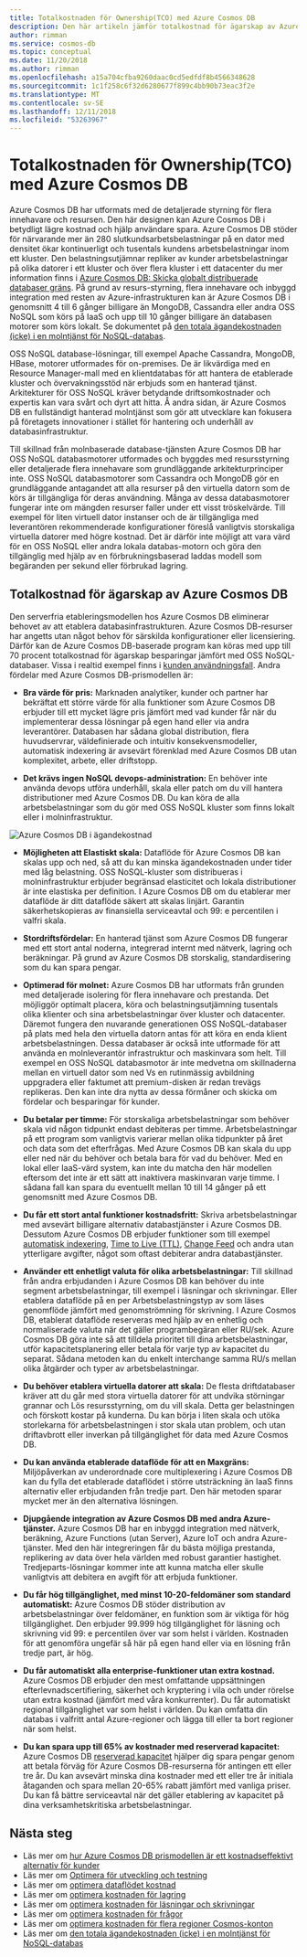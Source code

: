 ```yaml
---
title: Totalkostnaden för Ownership(TCO) med Azure Cosmos DB
description: Den här artikeln jämför totalkostnad för ägarskap av Azure Cosmos DB med IaaS- och lokala databaser
author: rimman
ms.service: cosmos-db
ms.topic: conceptual
ms.date: 11/20/2018
ms.author: rimman
ms.openlocfilehash: a15a704cfba9260daac0cd5edfdf8b4566348628
ms.sourcegitcommit: 1c1f258c6f32d6280677f899c4bb90b73eac3f2e
ms.translationtype: MT
ms.contentlocale: sv-SE
ms.lasthandoff: 12/11/2018
ms.locfileid: "53263967"
---
```

# <a name="total-cost-of-ownershiptco-with-azure-cosmos-db"></a>Totalkostnaden för Ownership(TCO) med Azure Cosmos DB

Azure Cosmos DB har utformats med de detaljerade styrning för flera innehavare och resursen. Den här designen kan Azure Cosmos DB i betydligt lägre kostnad och hjälp användare spara. Azure Cosmos DB stöder för närvarande mer än 280 slutkundsarbetsbelastningar på en dator med densitet ökar kontinuerligt och tusentals kundens arbetsbelastningar inom ett kluster. Den belastningsutjämnar repliker av kunder arbetsbelastningar på olika datorer i ett kluster och över flera kluster i ett datacenter du mer information finns i [Azure Cosmos DB: Skicka globalt distribuerade databaser gräns](https://azure.microsoft.com/blog/azure-cosmos-db-pushing-the-frontier-of-globally-distributed-databases/). På grund av resurs-styrning, flera innehavare och inbyggd integration med resten av Azure-infrastrukturen kan är Azure Cosmos DB i genomsnitt 4 till 6 gånger billigare än MongoDB, Cassandra eller andra OSS NoSQL som körs på IaaS och upp till 10 gånger billigare än databasen motorer som körs lokalt. Se dokumentet på [den totala ägandekostnaden (icke) i en molntjänst för NoSQL-databas](https://documentdbportalstorage.blob.core.windows.net/papers/11.15.2017/NoSQL%20TCO%20paper.pdf).

OSS NoSQL database-lösningar, till exempel Apache Cassandra, MongoDB, HBase, motorer utformades för on-premises. De är likvärdiga med en Resource Manager-mall med en klientdatabas för att hantera de etablerade kluster och övervakningsstöd när erbjuds som en hanterad tjänst. Arkitekturer för OSS NoSQL kräver betydande driftsomkostnader och expertis kan vara svårt och dyrt att hitta. Å andra sidan, är Azure Cosmos DB en fullständigt hanterad molntjänst som gör att utvecklare kan fokusera på företagets innovationer i stället för hantering och underhåll av databasinfrastruktur. 

Till skillnad från molnbaserade database-tjänsten Azure Cosmos DB har OSS NoSQL databasmotorer utformades och byggdes med resursstyrning eller detaljerade flera innehavare som grundläggande arkitekturprinciper inte. OSS NoSQL databasmotorer som Cassandra och MongoDB gör en grundläggande antagandet att alla resurser på den virtuella datorn som de körs är tillgängliga för deras användning. Många av dessa databasmotorer fungerar inte om mängden resurser faller under ett visst tröskelvärde. Till exempel för liten virtuell dator instanser och de är tillgängliga med leverantören rekommenderade konfigurationer föreslå vanligtvis storskaliga virtuella datorer med högre kostnad. Det är därför inte möjligt att vara värd för en OSS NoSQL eller andra lokala databas-motorn och göra den tillgänglig med hjälp av en förbrukningsbaserad laddas modell som begäranden per sekund eller förbrukad lagring.

## <a name="total-cost-of-ownership-of-azure-cosmos-db"></a>Totalkostnad för ägarskap av Azure Cosmos DB 

Den serverfria etableringsmodellen hos Azure Cosmos DB eliminerar behovet av att etablera databasinfrastrukturen. Azure Cosmos DB-resurser har angetts utan något behov för särskilda konfigurationer eller licensiering. Därför kan de Azure Cosmos DB-baserade program kan köras med upp till 70 procent totalkostnad för ägarskap besparingar jämfört med OSS NoSQL-databaser. Vissa i realtid exempel finns i [kunden användningsfall](https://customers.microsoft.com/en-us/search?sq=Cosmos%20DB&ff=&p=0&so=story_publish_date%20desc). Andra fördelar med Azure Cosmos DB-prismodellen är:

* **Bra värde för pris:** Marknaden analytiker, kunder och partner har bekräftat ett större värde för alla funktioner som Azure Cosmos DB erbjuder till ett mycket lägre pris jämfört med vad kunder får när du implementerar dessa lösningar på egen hand eller via andra leverantörer. Databasen har sådana global distribution, flera huvudservrar, väldefinierade och intuitiv konsekvensmodeller, automatisk indexering är avsevärt förenklad med Azure Cosmos DB utan komplexitet, arbete, eller driftstopp.

* **Det krävs ingen NoSQL devops-administration:** En behöver inte använda devops utföra underhåll, skala eller patch om du vill hantera distributioner med Azure Cosmos DB. Du kan köra de alla arbetsbelastningar som du gör med OSS NoSQL kluster som finns lokalt eller i molninfrastruktur.

![Azure Cosmos DB i ägandekostnad](./media/total-cost-ownership/tco.png)

* **Möjligheten att Elastiskt skala:** Dataflöde för Azure Cosmos DB kan skalas upp och ned, så att du kan minska ägandekostnaden under tider med låg belastning. OSS NoSQL-kluster som distribueras i molninfrastruktur erbjuder begränsad elasticitet och lokala distributioner är inte elastiska per definition. I Azure Cosmos DB om du etablerar mer dataflöde är ditt dataflöde säkert att skalas linjärt. Garantin säkerhetskopieras av finansiella serviceavtal och 99: e percentilen i valfri skala.

* **Stordriftsfördelar:** En hanterad tjänst som Azure Cosmos DB fungerar med ett stort antal noderna, integrerad internt med nätverk, lagring och beräkningar. På grund av Azure Cosmos DB storskalig, standardisering som du kan spara pengar.

* **Optimerad för molnet:** Azure Cosmos DB har utformats från grunden med detaljerade isolering för flera innehavare och prestanda. Det möjliggör optimalt placera, köra och belastningsutjämning tusentals olika klienter och sina arbetsbelastningar över kluster och datacenter. Däremot fungera den nuvarande generationen OSS NoSQL-databaser på plats med hela den virtuella datorn antas för att köra en enda klient arbetsbelastningen. Dessa databaser är också inte utformade för att använda en molnleverantör infrastruktur och maskinvara som helt. Till exempel en OSS NoSQL databasmotor är inte medvetna om skillnaderna mellan en virtuell dator som ned Vs en rutinmässig avbildning uppgradera eller faktumet att premium-disken är redan trevägs replikeras. Den kan inte dra nytta av dessa förmåner och skicka om fördelar och besparingar för kunder.

* **Du betalar per timme:** För storskaliga arbetsbelastningar som behöver skala vid någon tidpunkt endast debiteras per timme. Arbetsbelastningar på ett program som vanligtvis varierar mellan olika tidpunkter på året och data som det efterfrågas. Med Azure Cosmos DB kan skala du upp eller ned när du behöver och betala bara för vad du behöver. Med en lokal eller IaaS-värd system, kan inte du matcha den här modellen eftersom det inte är ett sätt att inaktivera maskinvaran varje timme. I sådana fall kan spara du eventuellt mellan 10 till 14 gånger på ett genomsnitt med Azure Cosmos DB.

* **Du får ett stort antal funktioner kostnadsfritt:** Skriva arbetsbelastningar med avsevärt billigare alternativ databastjänster i Azure Cosmos DB. Dessutom Azure Cosmos DB erbjuder funktioner som till exempel [automatisk indexering](indexing-policies.md), [Time to Live (TTL)](time-to-live.md), [Change Feed](change-feed.md) och andra utan ytterligare avgifter, något som oftast debiterar andra databastjänster.

* **Använder ett enhetligt valuta för olika arbetsbelastningar:** Till skillnad från andra erbjudanden i Azure Cosmos DB kan behöver du inte segment arbetsbelastningar, till exempel i läsningar och skrivningar. Eller etablera dataflöde på en per Arbetsbelastningstyp av som läses genomflöde jämfört med genomströmning för skrivning. I Azure Cosmos DB, etablerat dataflöde reserveras med hjälp av en enhetlig och normaliserade valuta när det gäller programbegäran eller RU/sek. Azure Cosmos DB göra inte så att tilldela prioritet till dina arbetsbelastningar, utför kapacitetsplanering eller betala för varje typ av kapacitet du separat. Sådana metoden kan du enkelt interchange samma RU/s mellan olika åtgärder och typer av arbetsbelastningar.

* **Du behöver etablera virtuella datorer att skala:** De flesta driftdatabaser kräver att du går med stora virtuella datorer för att undvika störningar grannar och Lös resursstyrning, om du vill skala. Detta ger belastningen och förskott kostar på kunderna. Du kan börja i liten skala och utöka storlekarna för arbetsbelastningen i stor skala utan problem, och utan driftavbrott eller inverkan på tillgänglighet för data med Azure Cosmos DB.

* **Du kan använda etablerade dataflöde för att en Maxgräns:** Miljöpåverkan av underordnade core multiplexering i Azure Cosmos DB kan du fylla det etablerade dataflödet i större utsträckning än IaaS finns alternativ eller erbjudanden från tredje part. Den här metoden sparar mycket mer än den alternativa lösningen.

* **Djupgående integration av Azure Cosmos DB med andra Azure-tjänster.** Azure Cosmos DB har en inbyggd integration med nätverk, beräkning, Azure Functions (utan Server), Azure IoT och andra Azure-tjänster. Med den här integreringen får du bästa möjliga prestanda, replikering av data över hela världen med robust garantier hastighet. Tredjeparts-lösningar kommer inte att kunna matcha eller skulle vanligtvis att debitera en avgift för att erbjuda funktioner.

* **Du får hög tillgänglighet, med minst 10-20-feldomäner som standard automatiskt:** Azure Cosmos DB stöder distribution av arbetsbelastningar över feldomäner, en funktion som är viktiga för hög tillgänglighet. Den erbjuder 99.999 hög tillgänglighet för läsning och skrivning vid 99: e percentilen över var som helst i världen. Kostnaden för att genomföra ungefär så här på egen hand eller via en lösning från tredje part, är hög.

* **Du får automatiskt alla enterprise-funktioner utan extra kostnad.** Azure Cosmos DB erbjuder den mest omfattande uppsättningen efterlevnadscertifiering, säkerhet och kryptering i vila och under rörelse utan extra kostnad (jämfört med våra konkurrenter). Du får automatiskt regional tillgänglighet var som helst i världen. Du kan omfatta din databas i valfritt antal Azure-regioner och lägga till eller ta bort regioner när som helst.

* **Du kan spara upp till 65% av kostnader med reserverad kapacitet:** Azure Cosmos DB [reserverad kapacitet](cosmos-db-reserved-capacity.md) hjälper dig spara pengar genom att betala förväg för Azure Cosmos DB-resurserna för antingen ett eller tre år. Du kan avsevärt minska dina kostnader med ett eller tre år initiala åtaganden och spara mellan 20-65% rabatt jämfört med vanliga priser. Du kan få bättre serviceavtal när det gäller etablering av kapacitet på dina verksamhetskritiska arbetsbelastningar.

## <a name="next-steps"></a>Nästa steg

* Läs mer om [hur Azure Cosmos DB prismodellen är ett kostnadseffektivt alternativ för kunder](total-cost-ownership.md)
* Läs mer om [Optimera för utveckling och testning](optimize-dev-test.md)
* Läs mer om [optimera dataflödet kostnad](optimize-cost-throughput.md)
* Läs mer om [optimera kostnaden för lagring](optimize-cost-storage.md)
* Läs mer om [optimera kostnaden för läsningar och skrivningar](optimize-cost-reads-writes.md)
* Läs mer om [optimera kostnaden för frågor](optimize-cost-queries.md)
* Läs mer om [optimera kostnaden för flera regioner Cosmos-konton](optimize-cost-regions.md)
* Läs mer om [den totala ägandekostnaden (icke) i en molntjänst för NoSQL-databas](https://documentdbportalstorage.blob.core.windows.net/papers/11.15.2017/NoSQL%20TCO%20paper.pdf)
